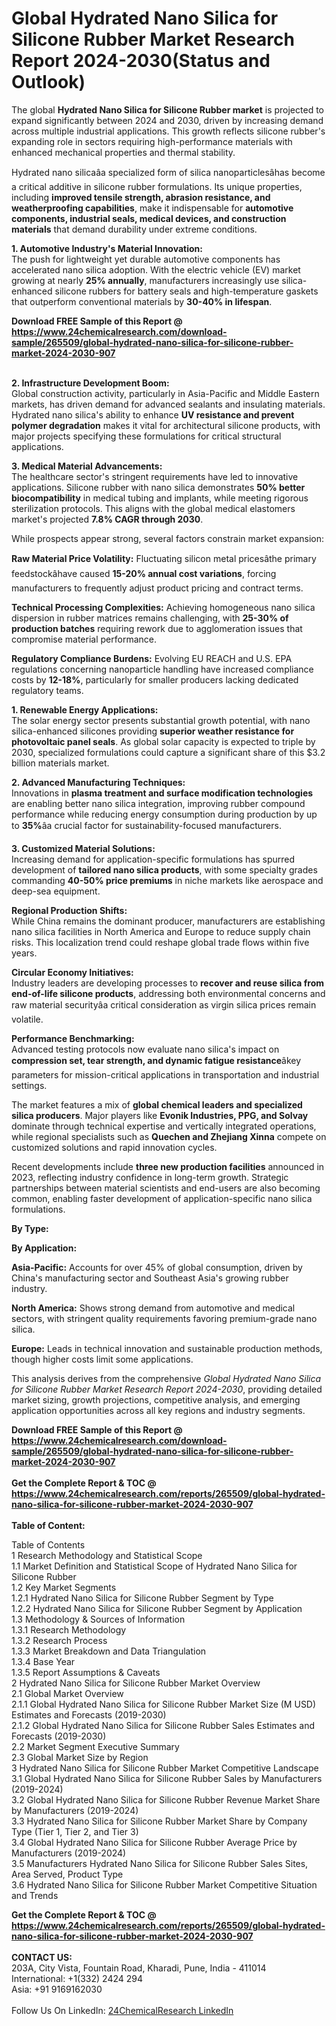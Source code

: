 <h1>Global Hydrated Nano Silica for Silicone Rubber Market Research Report 2024-2030(Status and Outlook)</h1><p>The global <strong>Hydrated Nano Silica for Silicone Rubber market</strong> is projected to expand significantly between 2024 and 2030, driven by increasing demand across multiple industrial applications. This growth reflects silicone rubber's expanding role in sectors requiring high-performance materials with enhanced mechanical properties and thermal stability.</p><p>Hydrated nano silicaâa specialized form of silica nanoparticlesâhas become a critical additive in silicone rubber formulations. Its unique properties, including <strong>improved tensile strength, abrasion resistance, and weatherproofing capabilities</strong>, make it indispensable for <strong>automotive components, industrial seals, medical devices, and construction materials</strong> that demand durability under extreme conditions.</p><p><strong>1. Automotive Industry's Material Innovation:</strong><br>
The push for lightweight yet durable automotive components has accelerated nano silica adoption. With the electric vehicle (EV) market growing at nearly <strong>25% annually</strong>, manufacturers increasingly use silica-enhanced silicone rubbers for battery seals and high-temperature gaskets that outperform conventional materials by <strong>30-40% in lifespan</strong>.</p><div><b>Download FREE Sample of this Report @ 
            <a href="https://www.24chemicalresearch.com/download-sample/265509/global-hydrated-nano-silica-for-silicone-rubber-market-2024-2030-907">
            https://www.24chemicalresearch.com/download-sample/265509/global-hydrated-nano-silica-for-silicone-rubber-market-2024-2030-907</a></b></div><br><p><strong>2. Infrastructure Development Boom:</strong><br>
Global construction activity, particularly in Asia-Pacific and Middle Eastern markets, has driven demand for advanced sealants and insulating materials. Hydrated nano silica's ability to enhance <strong>UV resistance and prevent polymer degradation</strong> makes it vital for architectural silicone products, with major projects specifying these formulations for critical structural applications.</p><p><strong>3. Medical Material Advancements:</strong><br>
The healthcare sector's stringent requirements have led to innovative applications. Silicone rubber with nano silica demonstrates <strong>50% better biocompatibility</strong> in medical tubing and implants, while meeting rigorous sterilization protocols. This aligns with the global medical elastomers market's projected <strong>7.8% CAGR through 2030</strong>.</p><p>While prospects appear strong, several factors constrain market expansion:</p><p><strong>Raw Material Price Volatility:</strong> Fluctuating silicon metal pricesâthe primary feedstockâhave caused <strong>15-20% annual cost variations</strong>, forcing manufacturers to frequently adjust product pricing and contract terms.</p><p><strong>Technical Processing Complexities:</strong> Achieving homogeneous nano silica dispersion in rubber matrices remains challenging, with <strong>25-30% of production batches</strong> requiring rework due to agglomeration issues that compromise material performance.</p><p><strong>Regulatory Compliance Burdens:</strong> Evolving EU REACH and U.S. EPA regulations concerning nanoparticle handling have increased compliance costs by <strong>12-18%</strong>, particularly for smaller producers lacking dedicated regulatory teams.</p><p><strong>1. Renewable Energy Applications:</strong><br>
The solar energy sector presents substantial growth potential, with nano silica-enhanced silicones providing <strong>superior weather resistance for photovoltaic panel seals</strong>. As global solar capacity is expected to triple by 2030, specialized formulations could capture a significant share of this $3.2 billion materials market.</p><p><strong>2. Advanced Manufacturing Techniques:</strong><br>
Innovations in <strong>plasma treatment and surface modification technologies</strong> are enabling better nano silica integration, improving rubber compound performance while reducing energy consumption during production by up to <strong>35%</strong>âa crucial factor for sustainability-focused manufacturers.</p><p><strong>3. Customized Material Solutions:</strong><br>
Increasing demand for application-specific formulations has spurred development of <strong>tailored nano silica products</strong>, with some specialty grades commanding <strong>40-50% price premiums</strong> in niche markets like aerospace and deep-sea equipment.</p><p><strong>Regional Production Shifts:</strong><br>
	While China remains the dominant producer, manufacturers are establishing nano silica facilities in North America and Europe to reduce supply chain risks. This localization trend could reshape global trade flows within five years.</p><p><strong>Circular Economy Initiatives:</strong><br>
	Industry leaders are developing processes to <strong>recover and reuse silica from end-of-life silicone products</strong>, addressing both environmental concerns and raw material securityâa critical consideration as virgin silica prices remain volatile.</p><p><strong>Performance Benchmarking:</strong><br>
	Advanced testing protocols now evaluate nano silica's impact on <strong>compression set, tear strength, and dynamic fatigue resistance</strong>âkey parameters for mission-critical applications in transportation and industrial settings.</p><p>The market features a mix of <strong>global chemical leaders and specialized silica producers</strong>. Major players like <strong>Evonik Industries, PPG, and Solvay</strong> dominate through technical expertise and vertically integrated operations, while regional specialists such as <strong>Quechen and Zhejiang Xinna</strong> compete on customized solutions and rapid innovation cycles.</p><p>Recent developments include <strong>three new production facilities</strong> announced in 2023, reflecting industry confidence in long-term growth. Strategic partnerships between material scientists and end-users are also becoming common, enabling faster development of application-specific nano silica formulations.</p><p><strong>By Type:</strong></p><p><strong>By Application:</strong></p><p><strong>Asia-Pacific:</strong> Accounts for over 45% of global consumption, driven by China's manufacturing sector and Southeast Asia's growing rubber industry.</p><p><strong>North America:</strong> Shows strong demand from automotive and medical sectors, with stringent quality requirements favoring premium-grade nano silica.</p><p><strong>Europe:</strong> Leads in technical innovation and sustainable production methods, though higher costs limit some applications.</p><p>This analysis derives from the comprehensive <em>Global Hydrated Nano Silica for Silicone Rubber Market Research Report 2024-2030</em>, providing detailed market sizing, growth projections, competitive analysis, and emerging application opportunities across all key regions and industry segments.</p><div><b>Download FREE Sample of this Report @ 
            <a href="https://www.24chemicalresearch.com/download-sample/265509/global-hydrated-nano-silica-for-silicone-rubber-market-2024-2030-907">
            https://www.24chemicalresearch.com/download-sample/265509/global-hydrated-nano-silica-for-silicone-rubber-market-2024-2030-907</a></b></div><br><div><b>Get the Complete Report & TOC @ 
            <a href="https://www.24chemicalresearch.com/reports/265509/global-hydrated-nano-silica-for-silicone-rubber-market-2024-2030-907">
            https://www.24chemicalresearch.com/reports/265509/global-hydrated-nano-silica-for-silicone-rubber-market-2024-2030-907</a></b></div><br>
            <b>Table of Content:</b><p>Table of Contents<br />
1 Research Methodology and Statistical Scope<br />
1.1 Market Definition and Statistical Scope of Hydrated Nano Silica for Silicone Rubber<br />
1.2 Key Market Segments<br />
1.2.1 Hydrated Nano Silica for Silicone Rubber Segment by Type<br />
1.2.2 Hydrated Nano Silica for Silicone Rubber Segment by Application<br />
1.3 Methodology & Sources of Information<br />
1.3.1 Research Methodology<br />
1.3.2 Research Process<br />
1.3.3 Market Breakdown and Data Triangulation<br />
1.3.4 Base Year<br />
1.3.5 Report Assumptions & Caveats<br />
2 Hydrated Nano Silica for Silicone Rubber Market Overview<br />
2.1 Global Market Overview<br />
2.1.1 Global Hydrated Nano Silica for Silicone Rubber Market Size (M USD) Estimates and Forecasts (2019-2030)<br />
2.1.2 Global Hydrated Nano Silica for Silicone Rubber Sales Estimates and Forecasts (2019-2030)<br />
2.2 Market Segment Executive Summary<br />
2.3 Global Market Size by Region<br />
3 Hydrated Nano Silica for Silicone Rubber Market Competitive Landscape<br />
3.1 Global Hydrated Nano Silica for Silicone Rubber Sales by Manufacturers (2019-2024)<br />
3.2 Global Hydrated Nano Silica for Silicone Rubber Revenue Market Share by Manufacturers (2019-2024)<br />
3.3 Hydrated Nano Silica for Silicone Rubber Market Share by Company Type (Tier 1, Tier 2, and Tier 3)<br />
3.4 Global Hydrated Nano Silica for Silicone Rubber Average Price by Manufacturers (2019-2024)<br />
3.5 Manufacturers Hydrated Nano Silica for Silicone Rubber Sales Sites, Area Served, Product Type<br />
3.6 Hydrated Nano Silica for Silicone Rubber Market Competitive Situation and Trends<br />
</p><div><b>Get the Complete Report & TOC @ 
            <a href="https://www.24chemicalresearch.com/reports/265509/global-hydrated-nano-silica-for-silicone-rubber-market-2024-2030-907">
            https://www.24chemicalresearch.com/reports/265509/global-hydrated-nano-silica-for-silicone-rubber-market-2024-2030-907</a></b></div><br><b>CONTACT US:</b><br>
            203A, City Vista, Fountain Road, Kharadi, Pune, India - 411014<br>
            International: +1(332) 2424 294<br>
            Asia: +91 9169162030 <br><br>
            Follow Us On LinkedIn: <a href="https://www.linkedin.com/company/24chemicalresearch/">24ChemicalResearch LinkedIn</a>